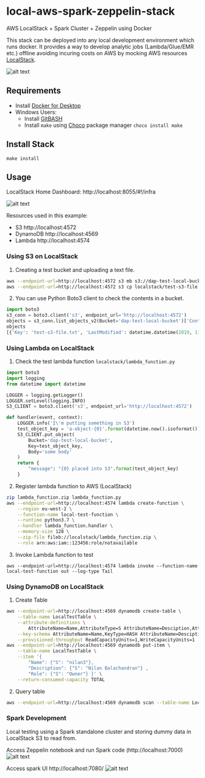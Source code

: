 # local-aws-spark-zeppelin-stack
AWS LocalStack + Spark Cluster + Zeppelin using Docker

This stack can be deployed into any local development environment which runs docker. It provides a way to develop analytic jobs (Lambda/Glue/EMR etc.) offline avoiding incuring costs on AWS by mocking AWS resources [LocalStack](https://localstack.cloud/).

![alt text](https://raw.githubusercontent.com/nilan3/local-aws-spark-zeppelin-stack/master/misc/docker-diagram.png)

## Requirements
- Install [Docker for Desktop](https://www.docker.com/products/docker-desktop)
- Windows Users:
  - Install [GitBASH](https://gitforwindows.org/)
  - Install `make` using [Choco](https://chocolatey.org/) package manager
  ```choco install make```

## Install Stack
```make install```

## Usage

LocalStack Home Dashboard: http://localhost:8055/#!/infra

![alt text](https://raw.githubusercontent.com/nilan3/local-aws-spark-zeppelin-stack/master/misc/localstack.png)

Resources used in this example:
- S3 http://localhost:4572
- DynamoDB http://localhost:4569
- Lambda http://localhost:4574

### Using S3 on LocalStack
1. Creating a test bucket and uploading a text file.
```bash
aws --endpoint-url=http://localhost:4572 s3 mb s3://dap-test-local-bucket
aws --endpoint-url=http://localhost:4572 s3 cp localstack/test-s3-file.txt s3://dap-test-local-bucket/
```
2. You can use Python Boto3 client to check the contents in a bucket.
```python
import boto3
s3_conn = boto3.client('s3', endpoint_url='http://localhost:4572')
objects = s3_conn.list_objects_v2(Bucket='dap-test-local-bucket')['Contents']
objects
[{'Key': 'test-s3-file.txt', 'LastModified': datetime.datetime(2019, 11, 14, 13, 52, 54, 713000, tzinfo=tzutc()), 'ETag': '"39a870a194a787550b6b5d1f49629236"', 'Size': 10, 'StorageClass': 'STANDARD'}]
```

### Using Lambda on LocalStack
1. Check the test lambda function `localstack/lambda_function.py`
```python
import boto3
import logging
from datetime import datetime

LOGGER = logging.getLogger()
LOGGER.setLevel(logging.INFO)
S3_CLIENT = boto3.client('s3', endpoint_url='http://localhost:4572')

def handler(event, context):
    LOGGER.info('I\'m putting something in S3')
    test_object_key = 'a-object-{0}'.format(datetime.now().isoformat())
    S3_CLIENT.put_object(
        Bucket='dap-test-local-bucket',
        Key=test_object_key,
        Body='some body'
    )
    return {
        "message": "{0} placed into S3".format(test_object_key)
    }
```
2. Register lambda function to AWS (LocalStack)
```bash
zip lambda_function.zip lambda_function.py
aws --endpoint-url=http://localhost:4574 lambda create-function \
    --region eu-west-2 \
    --function-name local-test-function \
    --runtime python3.7 \
    --handler lambda_function.handler \
    --memory-size 128 \
    --zip-file fileb://localstack/lambda_function.zip \
    --role arn:aws:iam::123456:role/notavailable
```
3. Invoke Lambda function to test
```
aws --endpoint-url=http://localhost:4574 lambda invoke --function-name local-test-function out --log-type Tail
```

### Using DynamoDB on LocalStack
1. Create Table
```bash
aws --endpoint-url=http://localhost:4569 dynamodb create-table \
    --table-name LocalTestTable \
    --attribute-definitions \
        AttributeName=Name,AttributeType=S AttributeName=Desciption,AttributeType=S \
    --key-schema AttributeName=Name,KeyType=HASH AttributeName=Desciption,KeyType=RANGE \
    --provisioned-throughput ReadCapacityUnits=1,WriteCapacityUnits=1
aws --endpoint-url=http://localhost:4569 dynamodb put-item \
    --table-name LocalTestTable \
    --item '{
        "Name": {"S": "nilan3"},
        "Description": {"S": "Nilan Balachandran"} ,
        "Role": {"S": "Owner"} }' \
    --return-consumed-capacity TOTAL
```
2. Query table
```bash
aws --endpoint-url=http://localhost:4569 dynamodb scan --table-name LocalTestTable
```

### Spark Development
Local testing using a Spark standalone cluster and storing dummy data in LocalStack S3 to read from.

Access Zeppelin notebook and run Spark code (http://localhost:7000)
![alt text](https://raw.githubusercontent.com/nilan3/local-aws-spark-zeppelin-stack/master/misc/zeppelin.png)

Access spark UI http://localhost:7080/
![alt text](https://raw.githubusercontent.com/nilan3/local-aws-spark-zeppelin-stack/master/misc/spark-master.png)
